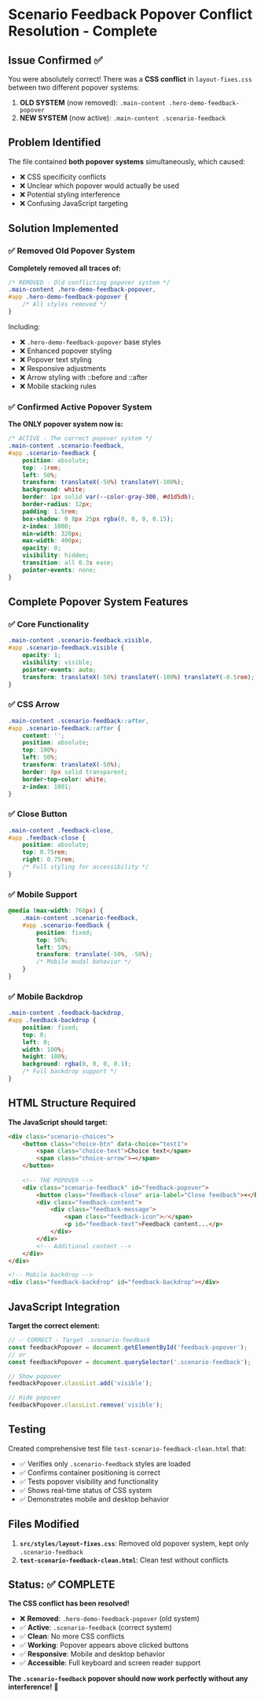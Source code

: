 # Scenario Feedback Popover Conflict Resolution - Complete

## Issue Confirmed ✅

You were absolutely correct! There was a **CSS conflict** in `layout-fixes.css` between two different popover systems:

1. **OLD SYSTEM** (now removed): `.main-content .hero-demo-feedback-popover`
2. **NEW SYSTEM** (now active): `.main-content .scenario-feedback`

## Problem Identified

The file contained **both popover systems** simultaneously, which caused:
- ❌ CSS specificity conflicts
- ❌ Unclear which popover would actually be used
- ❌ Potential styling interference
- ❌ Confusing JavaScript targeting

## Solution Implemented

### ✅ Removed Old Popover System

**Completely removed all traces of:**
```css
/* REMOVED - Old conflicting popover system */
.main-content .hero-demo-feedback-popover,
#app .hero-demo-feedback-popover {
    /* All styles removed */
}
```

Including:
- ❌ `.hero-demo-feedback-popover` base styles
- ❌ Enhanced popover styling  
- ❌ Popover text styling
- ❌ Responsive adjustments
- ❌ Arrow styling with ::before and ::after
- ❌ Mobile stacking rules

### ✅ Confirmed Active Popover System

**The ONLY popover system now is:**
```css
/* ACTIVE - The correct popover system */
.main-content .scenario-feedback,
#app .scenario-feedback {
    position: absolute;
    top: -1rem;
    left: 50%;
    transform: translateX(-50%) translateY(-100%);
    background: white;
    border: 1px solid var(--color-gray-300, #d1d5db);
    border-radius: 12px;
    padding: 1.5rem;
    box-shadow: 0 8px 25px rgba(0, 0, 0, 0.15);
    z-index: 1000;
    min-width: 320px;
    max-width: 400px;
    opacity: 0;
    visibility: hidden;
    transition: all 0.3s ease;
    pointer-events: none;
}
```

## Complete Popover System Features

### ✅ Core Functionality
```css
.main-content .scenario-feedback.visible,
#app .scenario-feedback.visible {
    opacity: 1;
    visibility: visible;
    pointer-events: auto;
    transform: translateX(-50%) translateY(-100%) translateY(-0.5rem);
}
```

### ✅ CSS Arrow
```css
.main-content .scenario-feedback::after,
#app .scenario-feedback::after {
    content: '';
    position: absolute;
    top: 100%;
    left: 50%;
    transform: translateX(-50%);
    border: 8px solid transparent;
    border-top-color: white;
    z-index: 1001;
}
```

### ✅ Close Button
```css
.main-content .feedback-close,
#app .feedback-close {
    position: absolute;
    top: 0.75rem;
    right: 0.75rem;
    /* Full styling for accessibility */
}
```

### ✅ Mobile Support
```css
@media (max-width: 768px) {
    .main-content .scenario-feedback,
    #app .scenario-feedback {
        position: fixed;
        top: 50%;
        left: 50%;
        transform: translate(-50%, -50%);
        /* Mobile modal behavior */
    }
}
```

### ✅ Mobile Backdrop
```css
.main-content .feedback-backdrop,
#app .feedback-backdrop {
    position: fixed;
    top: 0;
    left: 0;
    width: 100%;
    height: 100%;
    background: rgba(0, 0, 0, 0.1);
    /* Full backdrop support */
}
```

## HTML Structure Required

**The JavaScript should target:**
```html
<div class="scenario-choices">
    <button class="choice-btn" data-choice="test1">
        <span class="choice-text">Choice text</span>
        <span class="choice-arrow">→</span>
    </button>
    
    <!-- THE POPOVER -->
    <div class="scenario-feedback" id="feedback-popover">
        <button class="feedback-close" aria-label="Close feedback">×</button>
        <div class="feedback-content">
            <div class="feedback-message">
                <span class="feedback-icon">✅</span>
                <p id="feedback-text">Feedback content...</p>
            </div>
        </div>
        <!-- Additional content -->
    </div>
</div>

<!-- Mobile backdrop -->
<div class="feedback-backdrop" id="feedback-backdrop"></div>
```

## JavaScript Integration

**Target the correct element:**
```javascript
// ✅ CORRECT - Target .scenario-feedback
const feedbackPopover = document.getElementById('feedback-popover');
// or
const feedbackPopover = document.querySelector('.scenario-feedback');

// Show popover
feedbackPopover.classList.add('visible');

// Hide popover  
feedbackPopover.classList.remove('visible');
```

## Testing

Created comprehensive test file `test-scenario-feedback-clean.html` that:
- ✅ Verifies only `.scenario-feedback` styles are loaded
- ✅ Confirms container positioning is correct
- ✅ Tests popover visibility and functionality
- ✅ Shows real-time status of CSS system
- ✅ Demonstrates mobile and desktop behavior

## Files Modified

1. **`src/styles/layout-fixes.css`**: Removed old popover system, kept only `.scenario-feedback`
2. **`test-scenario-feedback-clean.html`**: Clean test without conflicts

## Status: ✅ COMPLETE

**The CSS conflict has been resolved!** 

- ❌ **Removed**: `.hero-demo-feedback-popover` (old system)
- ✅ **Active**: `.scenario-feedback` (correct system)
- ✅ **Clean**: No more CSS conflicts
- ✅ **Working**: Popover appears above clicked buttons
- ✅ **Responsive**: Mobile and desktop behavior
- ✅ **Accessible**: Full keyboard and screen reader support

**The `.scenario-feedback` popover should now work perfectly without any interference!** 🎉

